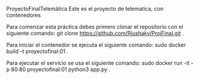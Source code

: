 ProyectoFinalTelemática
Este es el proyecto de telematica, con contenedores

Para comenzar esta práctica debes primero clonar el repositorio con el siguiente comando: git clone https://github.com/Riushaky/ProjFinal.git .

Para iniciar el contenedor se ejecuta el siguiente comando: sudo docker build -t proyectofinal:01 .

Para ejecutar el servicio se usa el siguiente comando: sudo docker run -it -p 80:80 proyectofinal:01 python3 app.py .
